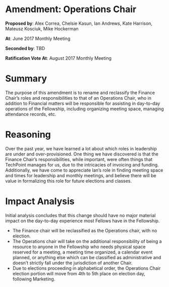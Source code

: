 # Amendment: Operations Chair

**Proposed by**: Alex Correa, Chelsie Kasun, Ian Andrews, Kate Harrison, Mateusz Kosciuk, Mike Hockerman

**At**: June 2017 Monthly Meeting

**Seconded by**: TBD

**Ratification Vote At**: August 2017 Monthly Meeting

# Summary

The purpose of this amendment is to rename and reclassify the Finance Chair’s roles and responsibilities to that of an Operations Chair, who in addition to Financial matters will be responsible for assisting in day-to-day operations of the Fellowship, including organizing meeting space, managing attendance records, etc.

# Reasoning

Over the past year, we have learned a lot about which roles in leadership are under and over-provisioned. One thing we have discovered is that the Finance Chair’s responsibilities, while important, were often things that TechPoint manages for us, due to the intricacies of invoicing and funding. Additionally, we have come to appreciate Ian’s role in finding meeting space and times for leadership and monthly meetings, and believe there will be value in formalizing this role for future elections and classes.

# Impact Analysis

Initial analysis concludes that this change should have no major material impact on the day-to-day experience most Fellows have in the Fellowship. 
 
- The Finance chair will be reclassified as the Operations chair, with no election.
- The Operations chair will take on the additional responsibility of being a resource to anyone in the Fellowship who needs physical space reserved for a meeting, a meeting time organized, a calendar event planned, or anything else which can be classified as administrative and doesn’t strictly fall under the jurisdiction of another Chair.
- Due to elections proceeding in alphabetical order, the Operations Chair election portion will move from 4th to 5th place on election day, following Marketing.
